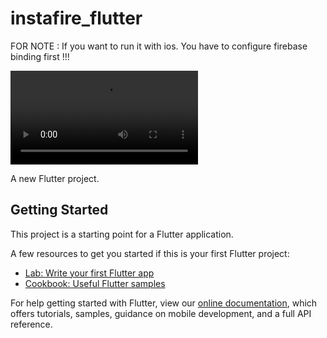 # instafire_flutter

FOR NOTE : 
If you want to run it with ios. You have to configure firebase binding first !!!

![](https://github.com/briandsmth/Full-stack-Instagram-Clone-with-Flutter-/blob/main/Pixel_4_API_31_5554%20-%20Android%20Emulator%20-%20Pixel_4_API_31_5554%20-%2013%20June%202022.mp4)

A new Flutter project.

## Getting Started

This project is a starting point for a Flutter application.

A few resources to get you started if this is your first Flutter project:

- [Lab: Write your first Flutter app](https://flutter.dev/docs/get-started/codelab)
- [Cookbook: Useful Flutter samples](https://flutter.dev/docs/cookbook)

For help getting started with Flutter, view our
[online documentation](https://flutter.dev/docs), which offers tutorials,
samples, guidance on mobile development, and a full API reference.
